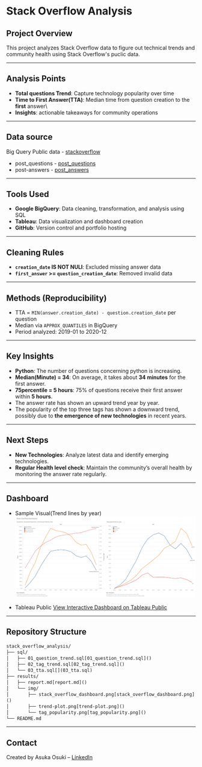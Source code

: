# Stack Overflow Analysis

## Project Overview
This project analyzes Stack Overflow data to figure out technical trends and community health using Stack Overflow's puclic data.

---

## Analysis Points
- **Total questions Trend**: Capture technology popularity over time
- **Time to First Answer(TTA)**: Median time from question creation to the **first** answer\
- **Insights**: actionable takeaways for community operations

---

## Data source  
Big Query Public data - [stackoverflow](bigquery-public-data.stackoverflow)
- post_questions - [post_questions](bigquery-public-data.stackoverflow.posts_questions)
- post-answers - [post_answers](bigquery-public-data.stackoverflow.posts_answers)

---

##  Tools Used
- **Google BigQuery**: Data cleaning, transformation, and analysis using SQL
- **Tableau**: Data visualization and dashboard creation
- **GitHub**: Version control and portfolio hosting

---

## Cleaning Rules
- **`creation_date` IS NOT NULl**: Excluded missing answer data
- **`first_answer` >= `question_creation_date`**: Removed invalid data

---

## Methods (Reproducibility)
- TTA = `MIN(answer.creation_date) - question.creation_date` per question
- Median via `APPROX_QUANTILES` in BigQuery
- Period analyzed: 2019-01 to 2020-12

---

## Key Insights
-  **Python**: The number of questions concerning python is increasing.
-  **Median(Minute) = 34**: On average, it takes about **34 minutes** for the first answer.
-  **75percentile = 5 hours**: 75% of questions receive their first answer within **5 hours**.
-  The answer rate has shown an upward trend year by year.
-  The popularity of the top three tags has shown a downward trend, possibly due to **the emergence of new technologies** in recent years.

---

## Next Steps
- **New Technologies**: Analyze latest data and identify emerging technologies.
- **Regular Health level check**: Maintain the community’s overall health by monitoring the answer rate regularly.

--- 

##  Dashboard
- Sample Visual(Trend lines by year)
![Stack Overflow Dashboard](results/img/Dashboard.png)

- Tableau Public
  [View Interactive Dashboard on Tableau Public](https://public.tableau.com/views/StackOverflow_17575488423400/Dashboard1?:language=en-US&:sid=&:redirect=auth&:display_count=n&:origin=viz_share_link)

--- 

##  Repository Structure
```
stack_overflow_analysis/
├── sql/
│   ├── 01_question_trend.sql[01_question_trend.sql]()
│   ├── 02_tag_trend.sql[02_tag_trend.sql]()
│   └── 03_tta.sql[](03_tta.sql)
├── results/
│   ├── report.md[report.md]()
│   └── img/
│       ├── stack_overflow_dashboard.png[stack_overflow_dashboard.png]()
│       ├── trend-plot.png[trend-plot.png]()
│       └── tag_popularity.png[tag_popularity.png]()
└── README.md
```
---

##  Contact
Created by Asuka Osuki – [LinkedIn](www.linkedin.com/in/asuka-osuki-24958b32b) 
